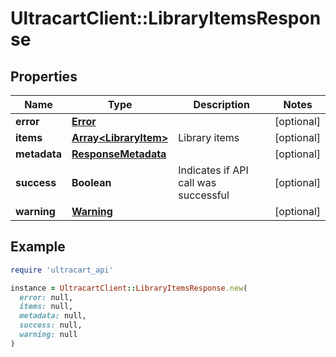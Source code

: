 # UltracartClient::LibraryItemsResponse

## Properties

| Name | Type | Description | Notes |
| ---- | ---- | ----------- | ----- |
| **error** | [**Error**](Error.md) |  | [optional] |
| **items** | [**Array&lt;LibraryItem&gt;**](LibraryItem.md) | Library items | [optional] |
| **metadata** | [**ResponseMetadata**](ResponseMetadata.md) |  | [optional] |
| **success** | **Boolean** | Indicates if API call was successful | [optional] |
| **warning** | [**Warning**](Warning.md) |  | [optional] |

## Example

```ruby
require 'ultracart_api'

instance = UltracartClient::LibraryItemsResponse.new(
  error: null,
  items: null,
  metadata: null,
  success: null,
  warning: null
)
```

